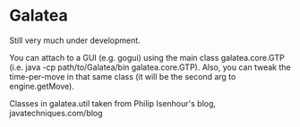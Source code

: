 Galatea
=======

Still very much under development.

You can attach to a GUI (e.g. gogui) using the main class galatea.core.GTP (i.e. java -cp path/to/Galatea/bin galatea.core.GTP). 
Also, you can tweak the time-per-move in that same class (it will be the second arg to engine.getMove).

Classes in galatea.util taken from Philip Isenhour's blog, javatechniques.com/blog 
